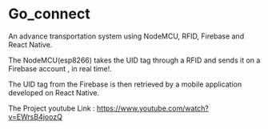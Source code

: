 # Go_connect
An advance transportation system using NodeMCU, RFID, Firebase and React Native.  

The NodeMCU(esp8266) takes the UID tag through a RFID and sends it on a Firebase account , in real time!.

The UID tag from the Firebase is then retrieved by a mobile application developed on React Native.

The Project youtube Link : https://www.youtube.com/watch?v=EWrsB4joozQ
